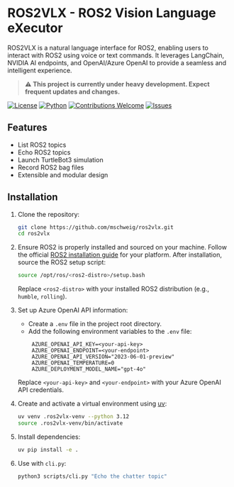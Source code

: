 # ROS2VLX - ROS2 Vision Language eXecutor

ROS2VLX is a natural language interface for ROS2, enabling users to interact with ROS2 using voice or text commands. It leverages LangChain, NVIDIA AI endpoints, and OpenAI/Azure OpenAI to provide a seamless and intelligent experience.

> **⚠️ This project is currently under heavy development. Expect frequent updates and changes.**

[![License](https://img.shields.io/badge/license-MIT-blue.svg)](LICENSE)
[![Python](https://img.shields.io/badge/python-3.12-blue.svg)](https://www.python.org/downloads/release/python-3120/)
[![Contributions Welcome](https://img.shields.io/badge/contributions-welcome-brightgreen.svg)](CONTRIBUTING.md)
[![Issues](https://img.shields.io/github/issues/mschweig/ros2vlx)](https://github.com/mschweig/ros2vlx/issues)

## Features
- List ROS2 topics
- Echo ROS2 topics
- Launch TurtleBot3 simulation
- Record ROS2 bag files
- Extensible and modular design

## Installation
1. Clone the repository:
   ```bash
   git clone https://github.com/mschweig/ros2vlx.git
   cd ros2vlx
   ```

2. Ensure ROS2 is properly installed and sourced on your machine. Follow the official [ROS2 installation guide](https://docs.ros.org/en/rolling/Installation.html) for your platform. After installation, source the ROS2 setup script:
   ```bash
   source /opt/ros/<ros2-distro>/setup.bash
   ```
   Replace `<ros2-distro>` with your installed ROS2 distribution (e.g., `humble`, `rolling`).

3. Set up Azure OpenAI API information:
   - Create a `.env` file in the project root directory.
   - Add the following environment variables to the `.env` file:
     ```env
      AZURE_OPENAI_API_KEY=<your-api-key>
      AZURE_OPENAI_ENDPOINT=<your-endpoint>
      AZURE_OPENAI_API_VERSION="2023-06-01-preview"
      AZURE_OPENAI_TEMPERATURE=0
      AZURE_DEPLOYMENT_MODEL_NAME="gpt-4o"
     ```
   Replace `<your-api-key>` and `<your-endpoint>` with your Azure OpenAI API credentials.

4. Create and activate a virtual environment using [uv](https://docs.astral.sh/uv/):
   ```bash
   uv venv .ros2vlx-venv --python 3.12
   source .ros2vlx-venv/bin/activate
   ```

5. Install dependencies:
   ```bash
   uv pip install -e .
   ```

6. Use with `cli.py`:
   ```bash
   python3 scripts/cli.py "Echo the chatter topic"
   ```